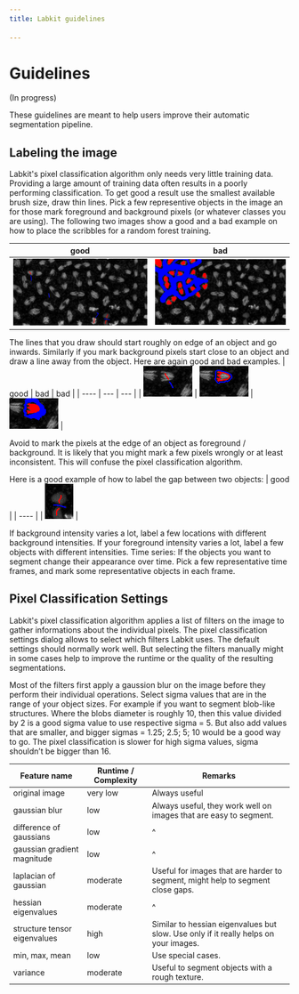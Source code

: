 ```yaml
---
title: Labkit guidelines

---
```


# Guidelines

(In progress)

These guidelines are meant to help users improve their automatic segmentation pipeline.

## Labeling the image

Labkit's pixel classification algorithm only needs very little training data.
Providing a large amount of training data often results in a poorly performing classification.
To get good a result use the smallest available brush size, draw thin lines. Pick a few representive objects in the image an for those mark foreground and background pixels (or whatever classes you are using). The following two images show a good and a bad example on how to place the scribbles for a random forest training.

| good | bad |
| ---- | --- |
| <img src="/media/plugins/labkit/labkit-scribble-good.png"/> | <img src="/media/plugins/labkit/labkit-scribble-bad.png"/> |

The lines that you draw should start roughly on edge of an object and go inwards. Similarly if you mark background pixels start close to an object and draw a line away from the object. Here are again good and bad examples. 
| good | bad | bad |
| ---- | --- | --- |
| <img src="/media/plugins/labkit/labkit-scribble-object-good.png"/> | <img src="/media/plugins/labkit/labkit-scribble-object-bad.png"/> | <img src="/media/plugins/labkit/labkit-scribble-object-bad-2.png"/> |

Avoid to mark the pixels at the edge of an object as foreground / background. It is likely that you might mark a few pixels wrongly or at least inconsistent. This will confuse the pixel classification algorithm.

Here is a good example of how to label the gap between two objects:
| good |
| ---- |
| <img src="/media/plugins/labkit/labkit-scribble-gap-good.png"/> |

If background intensity varies a lot, label a few locations with different background intensities.
If your foreground intensity varies a lot, label a few objects with different intensities.
Time series: If the objects you want to segment change their appearance over time. Pick a few representative time frames, and mark some representative objects in each frame.

## Pixel Classification Settings

Labkit's pixel classification algorithm applies a list of filters on the image to gather informations about the individual pixels.
The pixel classification settings dialog allows to select which filters Labkit uses.
The default settings should normally work well.
But selecting the filters manually might in some cases help to improve the runtime or the quality of the resulting segmentations.

Most of the filters first apply a gaussion blur on the image before they perform their individual operations.
Select sigma values that are in the range of your object sizes. For example if you want to segment blob-like structures. Where the blobs diameter is roughly 10, then this value divided by 2 is a good sigma value to use respective sigma = 5. But also add values that are smaller, and bigger sigmas = 1.25; 2.5; 5; 10 would be a good way to go. The pixel classification is slower for high sigma values, sigma shouldn’t be bigger than 16.

| Feature name          | Runtime / Complexity | Remarks |
| --------------------- | -------------------- | ------- |
| original image        | very low             | Always useful |
| gaussian blur         | low                  | Always useful, they work well on images that are easy to segment. |
| difference of gaussians | low | ^ |
| gaussian gradient magnitude | low | ^ |
| laplacian of gaussian | moderate | Useful for images that are harder to segment, might help to segment close gaps. |
| hessian eigenvalues | moderate | ^ |
| structure tensor eigenvalues | high | Similar to hessian eigenvalues but slow. Use only if it really helps on your images. |
| min, max, mean | low | Use special cases. |
| variance | moderate | Useful to segment objects with a rough texture. |

